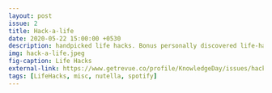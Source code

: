 ```yaml
---
layout: post
issue: 2
title: Hack-a-life
date: 2020-05-22 15:00:00 +0530
description: handpicked life hacks. Bonus personally discovered life-hack at the end ;)
img: hack-a-life.jpeg
fig-caption: Life Hacks
external-link: https://www.getrevue.co/profile/KnowledgeDay/issues/hack-a-life-knowledge-day-shots-249768
tags: [LifeHacks, misc, nutella, spotify]
---
```

